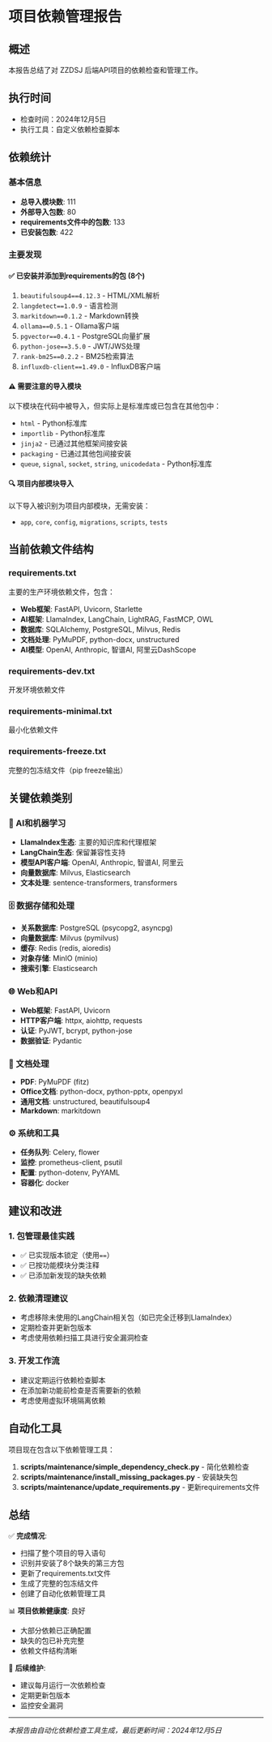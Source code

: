 # 项目依赖管理报告

## 概述
本报告总结了对 ZZDSJ 后端API项目的依赖检查和管理工作。

## 执行时间
- 检查时间：2024年12月5日
- 执行工具：自定义依赖检查脚本

## 依赖统计

### 基本信息
- **总导入模块数**: 111
- **外部导入包数**: 80  
- **requirements文件中的包数**: 133
- **已安装包数**: 422

### 主要发现

#### ✅ 已安装并添加到requirements的包 (8个)
1. `beautifulsoup4==4.12.3` - HTML/XML解析
2. `langdetect==1.0.9` - 语言检测
3. `markitdown==0.1.2` - Markdown转换
4. `ollama==0.5.1` - Ollama客户端
5. `pgvector==0.4.1` - PostgreSQL向量扩展
6. `python-jose==3.5.0` - JWT/JWS处理
7. `rank-bm25==0.2.2` - BM25检索算法
8. `influxdb-client==1.49.0` - InfluxDB客户端

#### ⚠️ 需要注意的导入模块
以下模块在代码中被导入，但实际上是标准库或已包含在其他包中：
- `html` - Python标准库
- `importlib` - Python标准库
- `jinja2` - 已通过其他框架间接安装
- `packaging` - 已通过其他包间接安装
- `queue`, `signal`, `socket`, `string`, `unicodedata` - Python标准库

#### 🔍 项目内部模块导入
以下导入被识别为项目内部模块，无需安装：
- `app`, `core`, `config`, `migrations`, `scripts`, `tests`

## 当前依赖文件结构

### requirements.txt
主要的生产环境依赖文件，包含：
- **Web框架**: FastAPI, Uvicorn, Starlette
- **AI框架**: LlamaIndex, LangChain, LightRAG, FastMCP, OWL
- **数据库**: SQLAlchemy, PostgreSQL, Milvus, Redis
- **文档处理**: PyMuPDF, python-docx, unstructured
- **AI模型**: OpenAI, Anthropic, 智谱AI, 阿里云DashScope

### requirements-dev.txt
开发环境依赖文件

### requirements-minimal.txt
最小化依赖文件

### requirements-freeze.txt
完整的包冻结文件（pip freeze输出）

## 关键依赖类别

### 🤖 AI和机器学习
- **LlamaIndex生态**: 主要的知识库和代理框架
- **LangChain生态**: 保留兼容性支持
- **模型API客户端**: OpenAI, Anthropic, 智谱AI, 阿里云
- **向量数据库**: Milvus, Elasticsearch
- **文本处理**: sentence-transformers, transformers

### 🗄️ 数据存储和处理
- **关系数据库**: PostgreSQL (psycopg2, asyncpg)
- **向量数据库**: Milvus (pymilvus)
- **缓存**: Redis (redis, aioredis)
- **对象存储**: MinIO (minio)
- **搜索引擎**: Elasticsearch

### 🌐 Web和API
- **Web框架**: FastAPI, Uvicorn
- **HTTP客户端**: httpx, aiohttp, requests
- **认证**: PyJWT, bcrypt, python-jose
- **数据验证**: Pydantic

### 📄 文档处理
- **PDF**: PyMuPDF (fitz)
- **Office文档**: python-docx, python-pptx, openpyxl
- **通用文档**: unstructured, beautifulsoup4
- **Markdown**: markitdown

### ⚙️ 系统和工具
- **任务队列**: Celery, flower
- **监控**: prometheus-client, psutil
- **配置**: python-dotenv, PyYAML
- **容器化**: docker

## 建议和改进

### 1. 包管理最佳实践
- ✅ 已实现版本锁定（使用`==`）
- ✅ 已按功能模块分类注释
- ✅ 已添加新发现的缺失依赖

### 2. 依赖清理建议
- 考虑移除未使用的LangChain相关包（如已完全迁移到LlamaIndex）
- 定期检查并更新包版本
- 考虑使用依赖扫描工具进行安全漏洞检查

### 3. 开发工作流
- 建议定期运行依赖检查脚本
- 在添加新功能前检查是否需要新的依赖
- 考虑使用虚拟环境隔离依赖

## 自动化工具

项目现在包含以下依赖管理工具：

1. **scripts/maintenance/simple_dependency_check.py** - 简化依赖检查
2. **scripts/maintenance/install_missing_packages.py** - 安装缺失包
3. **scripts/maintenance/update_requirements.py** - 更新requirements文件

## 总结

✅ **完成情况**:
- 扫描了整个项目的导入语句
- 识别并安装了8个缺失的第三方包
- 更新了requirements.txt文件
- 生成了完整的包冻结文件
- 创建了自动化依赖管理工具

📊 **项目依赖健康度**: 良好
- 大部分依赖已正确配置
- 缺失的包已补充完整
- 依赖文件结构清晰

🔄 **后续维护**:
- 建议每月运行一次依赖检查
- 定期更新包版本
- 监控安全漏洞

---

*本报告由自动化依赖检查工具生成，最后更新时间：2024年12月5日* 